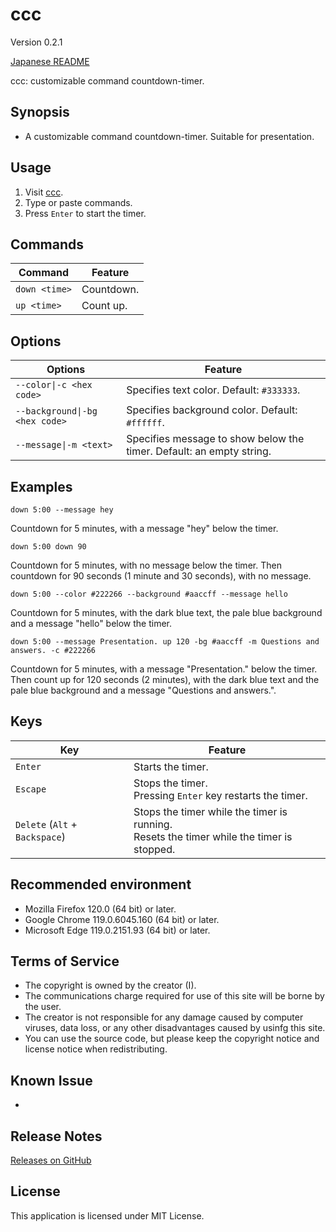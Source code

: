 # ccc

Version 0.2.1

[Japanese README](README.ja.md)

ccc: customizable command countdown-timer.

## Synopsis

- A customizable command countdown-timer. Suitable for presentation.

## Usage

1. Visit [ccc](https://taidalog.github.io/ccc/).
1. Type or paste commands.
1. Press `Enter` to start the timer.

## Commands

| Command       | Feature    |
| ------------- | ---------- |
| `down <time>` | Countdown. |
| `up <time>`   | Count up.  |

## Options

| Options                        | Feature                                                              |
| ------------------------------ | -------------------------------------------------------------------- |
| `--color\|-c <hex code>`       | Specifies text color. Default: `#333333`.                            |
| `--background\|-bg <hex code>` | Specifies background color. Default: `#ffffff`.                      |
| `--message\|-m <text>`         | Specifies message to show below the timer. Default: an empty string. |

## Examples

```
down 5:00 --message hey
```

Countdown for 5 minutes, with a message "hey" below the timer.

```
down 5:00 down 90
```

Countdown for 5 minutes, with no message below the timer. Then countdown for 90 seconds (1 minute and 30 seconds), with no message.

```
down 5:00 --color #222266 --background #aaccff --message hello
```

Countdown for 5 minutes, with the dark blue text, the pale blue background and a message "hello" below the timer.

```
down 5:00 --message Presentation. up 120 -bg #aaccff -m Questions and answers. -c #222266
```

Countdown for 5 minutes, with a message "Presentation." below the timer. Then count up for 120 seconds (2 minutes), with the dark blue text and the pale blue background and a message "Questions and answers.".

## Keys

| Key                            | Feature                                                                                     |
| ------------------------------ | ------------------------------------------------------------------------------------------- |
| `Enter`                        | Starts the timer.                                                                           |
| `Escape`                       | Stops the timer.<br>Pressing `Enter` key restarts the timer.                                |
| `Delete` (`Alt` + `Backspace`) | Stops the timer while the timer is running.<br>Resets the timer while the timer is stopped. |

## Recommended environment

- Mozilla Firefox 120.0 (64 bit) or later.
- Google Chrome 119.0.6045.160 (64 bit) or later.
- Microsoft Edge 119.0.2151.93 (64 bit) or later.

## Terms of Service

- The copyright is owned by the creator (I).
- The communications charge required for use of this site will be borne by the user.
- The creator is not responsible for any damage caused by computer viruses, data loss, or any other disadvantages caused by usinfg this site.
- You can use the source code, but please keep the copyright notice and license notice when redistributing.

## Known Issue

-

## Release Notes

[Releases on GitHub](https://github.com/taidalog/ccc/releases)

## License

This application is licensed under MIT License.
